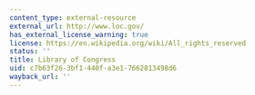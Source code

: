 ```yaml
---
content_type: external-resource
external_url: http://www.loc.gov/
has_external_license_warning: true
license: https://en.wikipedia.org/wiki/All_rights_reserved
status: ''
title: Library of Congress
uid: c7b63f26-3bf1-440f-a3e1-7662813498d6
wayback_url: ''
---
```

